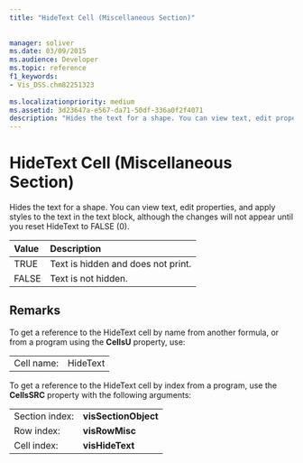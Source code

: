 ```yaml
---
title: "HideText Cell (Miscellaneous Section)"
 
 
manager: soliver
ms.date: 03/09/2015
ms.audience: Developer
ms.topic: reference
f1_keywords:
- Vis_DSS.chm82251323
 
ms.localizationpriority: medium
ms.assetid: 3d23647a-e567-da71-50df-336a0f2f4071
description: "Hides the text for a shape. You can view text, edit properties, and apply styles to the text in the text block, although the changes will not appear until you reset HideText to FALSE (0)."
---
```


# HideText Cell (Miscellaneous Section)

Hides the text for a shape. You can view text, edit properties, and apply styles to the text in the text block, although the changes will not appear until you reset HideText to FALSE (0).
  
|**Value**|**Description**|
|:-----|:-----|
| TRUE  <br/> | Text is hidden and does not print. |
| FALSE  <br/> | Text is not hidden. |
   
## Remarks

To get a reference to the HideText cell by name from another formula, or from a program using the **CellsU** property, use: 
  
|||
|:-----|:-----|
| Cell name:  <br/> | HideText  <br/> |
   
To get a reference to the HideText cell by index from a program, use the **CellsSRC** property with the following arguments: 
  
|||
|:-----|:-----|
| Section index:  <br/> |**visSectionObject** <br/> |
| Row index:  <br/> |**visRowMisc** <br/> |
| Cell index:  <br/> |**visHideText** <br/> |
   

